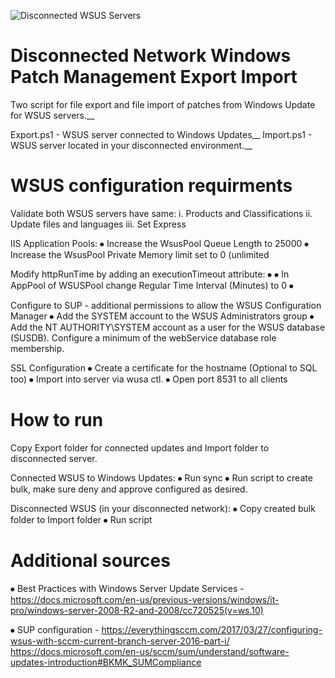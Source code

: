 ![Disconnected WSUS Servers](https://docs.microsoft.com/de-de/security-updates/windowsupdateservices/images/cc708628.970fd502-ce48-4a7b-a0f4-7a7c6eb5b36a%28ws.10%29.gif)

# Disconnected Network Windows Patch Management Export Import
Two script for file export and file import of patches from Windows Update for WSUS servers.__

Export.ps1 - WSUS server connected to Windows Updates__
Import.ps1 - WSUS server located in your disconnected environment.__

# WSUS configuration requirments

Validate both WSUS servers have same:
  i.	 Products and Classifications
  ii.	 Update files and languages
  iii. Set Express

IIS Application Pools:
  ⦁	Increase the WsusPool Queue Length to 25000
  ⦁	Increase the WsusPool Private Memory limit set to 0 (unlimited
  
Modify httpRunTime by adding an executionTimeout attribute:
  ⦁	<httpRuntime maxRequestLength="4096" executionTimeout="3600" />
  ⦁	In AppPool of WSUSPool change Regular Time Interval (Minutes) to 0
⦁	

Configure to SUP - additional permissions to allow the WSUS Configuration Manager
  ⦁	Add the SYSTEM account to the WSUS Administrators group
  ⦁	Add the NT AUTHORITY\SYSTEM account as a user for the WSUS database (SUSDB). Configure a minimum of the webService database role membership.


SSL Configuration
  ⦁	Create a certificate for the hostname (Optional to SQL too)
  ⦁	Import into server via wusa ctl.
  ⦁	Open port 8531 to all clients

# How to run

Copy Export folder for connected  updates and Import folder to disconnected server.

Connected WSUS to Windows Updates:
  ⦁	Run sync 
  ⦁	Run script to create bulk, make sure deny and approve configured as desired.

Disconnected WSUS (in your disconnected network):
  ⦁	Copy created bulk folder to Import folder
  ⦁	Run script 


# Additional sources

⦁ Best Practices with Windows Server Update Services - https://docs.microsoft.com/en-us/previous-versions/windows/it-pro/windows-server-2008-R2-and-2008/cc720525(v=ws.10)

⦁ SUP configuration - https://everythingsccm.com/2017/03/27/configuring-wsus-with-sccm-current-branch-server-2016-part-i/
                      https://docs.microsoft.com/en-us/sccm/sum/understand/software-updates-introduction#BKMK_SUMCompliance


